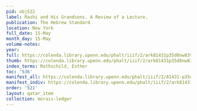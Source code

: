 ```yaml
---
pid: obj522
label: Rashi and His Grandsons. A Review of a Lecture.
publication: The Hebrew Standard
location: New York
full_date: 15-May
month_day: 15-May
volume-notes:
year:
full: https://colenda.library.upenn.edu/phalt/iiif/2/ark81431p35d8nw83%2FSHA256E-s7853683--4528be747aef30ed8b05bd18dba2948534246d61dd706ffb36f41b61543d11c9.jpeg/full/3500,/0/default.jpg
thumb: https://colenda.library.upenn.edu/phalt/iiif/2/ark81431p35d8nw83%2FSHA256E-s7853683--4528be747aef30ed8b05bd18dba2948534246d61dd706ffb36f41b61543d11c9.jpeg/full/!200,200/0/default.jpg
index_terms: Rothschild, Esther
toc: '536'
manifest_all: https://colenda.library.upenn.edu/phalt/iiif/2/81431-p35d8nw83/manifest
manifest_indiv: https://colenda.library.upenn.edu/phalt/iiif/2/ark81431p35d8nw83%2FSHA256E-s7853683--4528be747aef30ed8b05bd18dba2948534246d61dd706ffb36f41b61543d11c9.jpeg
order: '521'
layout: qatar_item
collection: morais-ledger
---
```

